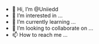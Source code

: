 - 👋 Hi, I’m @Uniiedd
- 👀 I’m interested in ...
- 🌱 I’m currently learning ...
- 💞️ I’m looking to collaborate on ...
- 📫 How to reach me ...

<!---
Uniiedd/Uniiedd is a ✨ special ✨ repository because its `README.md` (this file) appears on your GitHub profile.
You can click the Preview link to take a look at your changes.
--->
